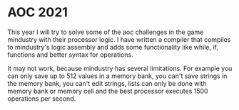 # AOC 2021

This year I will try to solve some of the aoc challenges in the game mindustry with their processor logic. I have written a compiler that compiles to mindustry's logic assembly and adds some functionality like while, if, functions and better syntax for operations.

It may not work, because mindustry has several limitations. For example you can only save up to 512 values in a memory bank, you can't save strings in the memory bank, you can't edit strings, lists can only be done with memory bank or memory cell and the best processor executes 1500 operations per second.
